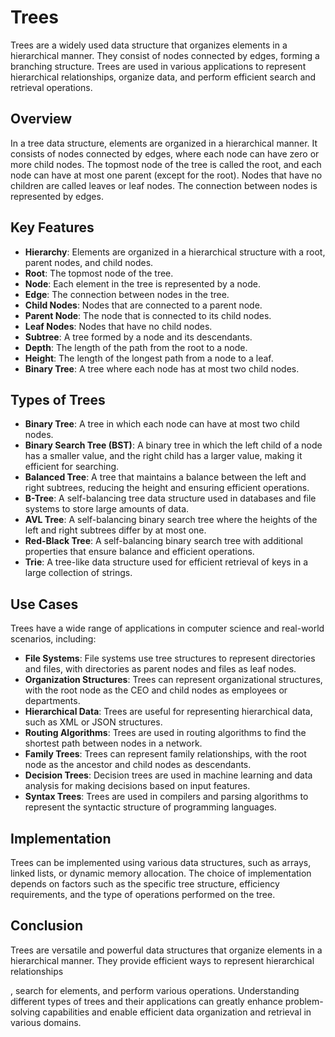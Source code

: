 # Trees

Trees are a widely used data structure that organizes elements in a hierarchical manner. They consist of nodes connected by edges, forming a branching structure. Trees are used in various applications to represent hierarchical relationships, organize data, and perform efficient search and retrieval operations.

## Overview

In a tree data structure, elements are organized in a hierarchical manner. It consists of nodes connected by edges, where each node can have zero or more child nodes. The topmost node of the tree is called the root, and each node can have at most one parent (except for the root). Nodes that have no children are called leaves or leaf nodes. The connection between nodes is represented by edges.

## Key Features

-   **Hierarchy**: Elements are organized in a hierarchical structure with a root, parent nodes, and child nodes.
-   **Root**: The topmost node of the tree.
-   **Node**: Each element in the tree is represented by a node.
-   **Edge**: The connection between nodes in the tree.
-   **Child Nodes**: Nodes that are connected to a parent node.
-   **Parent Node**: The node that is connected to its child nodes.
-   **Leaf Nodes**: Nodes that have no child nodes.
-   **Subtree**: A tree formed by a node and its descendants.
-   **Depth**: The length of the path from the root to a node.
-   **Height**: The length of the longest path from a node to a leaf.
-   **Binary Tree**: A tree where each node has at most two child nodes.

## Types of Trees

-   **Binary Tree**: A tree in which each node can have at most two child nodes.
-   **Binary Search Tree (BST)**: A binary tree in which the left child of a node has a smaller value, and the right child has a larger value, making it efficient for searching.
-   **Balanced Tree**: A tree that maintains a balance between the left and right subtrees, reducing the height and ensuring efficient operations.
-   **B-Tree**: A self-balancing tree data structure used in databases and file systems to store large amounts of data.
-   **AVL Tree**: A self-balancing binary search tree where the heights of the left and right subtrees differ by at most one.
-   **Red-Black Tree**: A self-balancing binary search tree with additional properties that ensure balance and efficient operations.
-   **Trie**: A tree-like data structure used for efficient retrieval of keys in a large collection of strings.

## Use Cases

Trees have a wide range of applications in computer science and real-world scenarios, including:

-   **File Systems**: File systems use tree structures to represent directories and files, with directories as parent nodes and files as leaf nodes.
-   **Organization Structures**: Trees can represent organizational structures, with the root node as the CEO and child nodes as employees or departments.
-   **Hierarchical Data**: Trees are useful for representing hierarchical data, such as XML or JSON structures.
-   **Routing Algorithms**: Trees are used in routing algorithms to find the shortest path between nodes in a network.
-   **Family Trees**: Trees can represent family relationships, with the root node as the ancestor and child nodes as descendants.
-   **Decision Trees**: Decision trees are used in machine learning and data analysis for making decisions based on input features.
-   **Syntax Trees**: Trees are used in compilers and parsing algorithms to represent the syntactic structure of programming languages.

## Implementation

Trees can be implemented using various data structures, such as arrays, linked lists, or dynamic memory allocation. The choice of implementation depends on factors such as the specific tree structure, efficiency requirements, and the type of operations performed on the tree.

## Conclusion

Trees are versatile and powerful data structures that organize elements in a hierarchical manner. They provide efficient ways to represent hierarchical relationships

, search for elements, and perform various operations. Understanding different types of trees and their applications can greatly enhance problem-solving capabilities and enable efficient data organization and retrieval in various domains.
